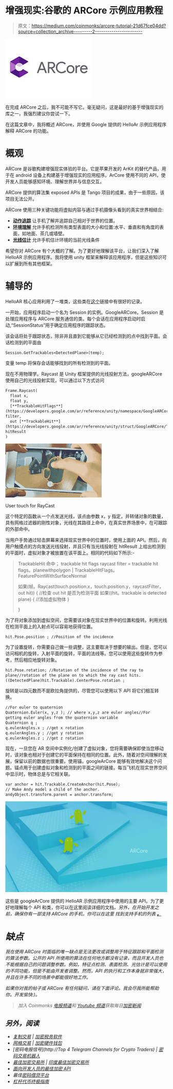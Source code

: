 # 增强现实:谷歌的 ARCore 示例应用教程

> 原文：<https://medium.com/coinmonks/arcore-tutorial-21d67fce04dd?source=collection_archive---------2----------------------->

![](img/6c5adadd317dcf141adc942f85d6bc80.png)

在完成 ARCore 之后，我不可能不写它。毫无疑问，这是最好的基于增强现实的库之一，我强烈建议你尝试一下。

在这篇文章中，我将概述 ARCore，并使用 Google 提供的 HelloAr 示例应用程序解释 ARCore 的功能。

# 概观

ARCore 是谷歌构建增强现实体验的平台。它是苹果开发的 ArKit 的替代产品，用于在 android 设备上构建基于增强现实的应用程序。ArCore 使用不同的 API，使开发人员能够感知环境、理解世界并与信息交互。

ARCore 提供的算法集 exposed APIs 是 Tango 项目的成果，由于一些原因，该项目无法公开。

ARCore 使用三种关键功能将虚拟内容与通过手机摄像头看到的真实世界相结合:

*   [**动作追踪**](https://developers.google.com/ar/discover/concepts#motion_tracking) 让手机了解并追踪自己相对于世界的位置。
*   [**环境理解**](https://developers.google.com/ar/discover/concepts#environmental_understanding) 允许手机检测所有类型表面的大小和位置:水平、垂直和有角度的表面，如地面、茶几或墙壁。
*   [**光线估计**](https://developers.google.com/ar/discover/concepts#light_estimation) 允许手机估计环境的当前光线条件

希望你对 ARCore 有个大概的了解。为了更好地理解该平台，让我们深入了解 HelloAR 示例应用程序。我将使用 unity 框架来解释该应用程序，但是这些知识可以扩展到所有其他框架。

# 辅导的

HelloAR 核心应用利用了一堆类，这些类在[这个](https://developers.google.com/ar/reference/)链接中有很好的记录。

一开始，应用程序启动一个名为 Session 的实例。GoogleARCore。Session 是处理应用程序与 ARCore 服务通信的类。每个会话在应用程序启动时启动,“SessionStatus”用于确定应用程序的跟踪状态。

该会话将处于跟踪状态，除非并且直到它能够从它已经检测到的点中找到平面。会话检测到的平面由

```
Session.GetTrackables<DetectedPlane>(temp); 
```

变量 temp 将保存会话能够找到的所有检测到的平面。

现在不用物理学。Raycast 是 Unity 框架提供的光线投射方法，googleARCore 使用自己的光线投射实现，可以通过以下方式访问

```
Frame.Raycast(
  float x,
  float y,
  [**TrackableHitFlags**](https://developers.google.com/ar/reference/unity/namespace/GoogleARCore.html#namespaceGoogleARCore_1a8da5a2395bdef6ffe411700df5a713ff) filter,
  out [**TrackableHit**](https://developers.google.com/ar/reference/unity/struct/GoogleARCore/TrackableHit.html#structGoogleARCore_1_1TrackableHit) hitResult
)
```

![](img/68751e95a1b89ad6af178287db80e15b.png)

User touch for RayCast

这个特定的函数从一个点发送光线，该点由参数 x，y 指定，并转储对象的数量，具有网格过滤器的刚性对象，光线在其路径上命中，在真实世界场景中，在可跟踪的外部命中。

当用户手势通过轻击屏幕来选择现实世界中的位置时，使用上面的 API。然后，向用户触摸点的方向发送光线投射，并且只有当光线投射在 hitResult 上给出检测到的平面时，虚拟对象才被放置在该平面上。相同的代码如下所示:-

> TrackableHit 命中；
> trackable hit flags raycast filter = trackable hit flags。planewithpolygon | TrackableHitFlags。FeaturePointWithSurfaceNormal
> 
> 如果(帧。Raycast(touch.position.x，touch.position.y，raycastFilter，out hit))
> {
> //检查 out hit 是否为检测平面
> 如果((hit。trackable is detected plane)
> {
> //添加虚拟物体
> }
> 
> }

为了将对象添加到虚拟空间，您需要该对象在现实世界中的位置和旋转。利用光线在检测平面上的入射点可以容易地获得位置。

```
hit.Pose.position ; //Position of the incidence 
```

为了设置旋转，你需要自己做一些调整，这主要取决于想要的输出。但是，您可以访问相机的旋转，入射平面的旋转，平面的法线等。您可以使用这些旋转作为参考，然后相应地旋转对象。

```
hit.Pose.rotation; //Rotation of the incidence of the ray to plane//rotation of the plane on to which the ray cast hits.((DetectedPlane)hit.Trackable).CenterPose.rotation ; 
```

旋转是以四元数而不是欧拉角提供的，尽管您可以使用以下 API 将它们相互转换。

```
//For euler to quaternion
Quaternion.Euler(x, y,z ); // where x,y,z are euler angles//For getting euler angles from the quaternion variable
Quaternion q ; 
q.eulerAngles.x ; //get x rotation 
q.eulerAngles.y ; //get y rotation
q.eulerAngles.z ; //get z rotation
```

现在，一旦您在 AR 空间中实例化/创建了虚拟对象，您将需要确保即使当您移动时，该对象也相对于创建它的平面保持在相同的位置。此外，随着对空间理解的发展，保留以前的数据也很重要。使用锚，googleArCore 能够有效地解决这个问题。锚点用于创建虚拟对象和检测到的平面之间的链接。每当飞机在现实世界空间中显示时，物体总是与它相关联。

```
var anchor = hit.Trackable.CreateAnchor(hit.Pose);                     // Make Andy model a child of the anchor.                    andyObject.transform.parent = anchor.transform;
```

![](img/69c26ccd55fd5f3c3ff9488b99c50d8c.png)

这些是 googleArCore 提供的 HelloAR 示例应用程序中使用的主要 API。为了更好地理解每个 API 和类，你可以在这里阅读详细的文档[](https://developers.google.com/ar/reference/unity/)*。另外，在开始开发之前，确保你有一部支持 ARCore 的手机，你可以在这里 找到支持手机的列表 [***。***](https://developers.google.com/ar/discover/supported-devices)*

# *缺点*

*我在使用 ARCore 时面临的唯一缺点是无法更改或调整用于特征跟踪和平面检测的算法参数。公开的 API 所使用的算法在任何地方都没有记录，而且开发人员也不能根据自己的问题调整参数。例如，特征点检测、表面检测、光估计是可以使用的不同功能，但是不能由开发者调整。然而，API 的执行和工作本身就非常强大，并且在许多不同的场景中都能很好地工作。*

*如果你对我的帖子或 ARCore 有任何疑问，请在下面评论。我会尽我所能帮助你。开发愉快:)。*

> *加入 Coinmonks [电报频道](https://t.me/coincodecap)和 [Youtube 频道](https://www.youtube.com/c/coinmonks/videos)获取每日[加密新闻](http://coincodecap.com/)*

## *另外，阅读*

*   *[复制交易](/coinmonks/top-10-crypto-copy-trading-platforms-for-beginners-d0c37c7d698c) | [加密税务软件](/coinmonks/crypto-tax-software-ed4b4810e338)*
*   *[网格交易](https://coincodecap.com/grid-trading) | [加密硬件钱包](/coinmonks/the-best-cryptocurrency-hardware-wallets-of-2020-e28b1c124069)*
*   *[密码电报信号](http://Top 4 Telegram Channels for Crypto Traders) | [密码交易机器人](/coinmonks/crypto-trading-bot-c2ffce8acb2a)*
*   *[最佳加密交易所](/coinmonks/crypto-exchange-dd2f9d6f3769) | [印度最佳加密交易所](/coinmonks/bitcoin-exchange-in-india-7f1fe79715c9)*
*   *[面向开发人员的最佳加密 API](/coinmonks/best-crypto-apis-for-developers-5efe3a597a9f)*
*   *最佳[密码借贷平台](/coinmonks/top-5-crypto-lending-platforms-in-2020-that-you-need-to-know-a1b675cec3fa)*
*   *[杠杆代币终极指南](/coinmonks/leveraged-token-3f5257808b22)*